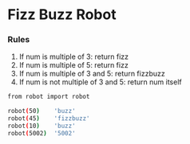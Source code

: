 # Fizz Buzz Robot

### Rules
1. If num is multiple of 3: return fizz
2. If num is multiple of 5: return fizz
3. If num is multiple of 3 and 5: return fizzbuzz
4. If num is not multiple of 3 and 5: return num itself

```sh
from robot import robot 

robot(50)    'buzz'
robot(45)    'fizzbuzz'
robot(10)    'buzz'
robot(5002)  '5002'
```

